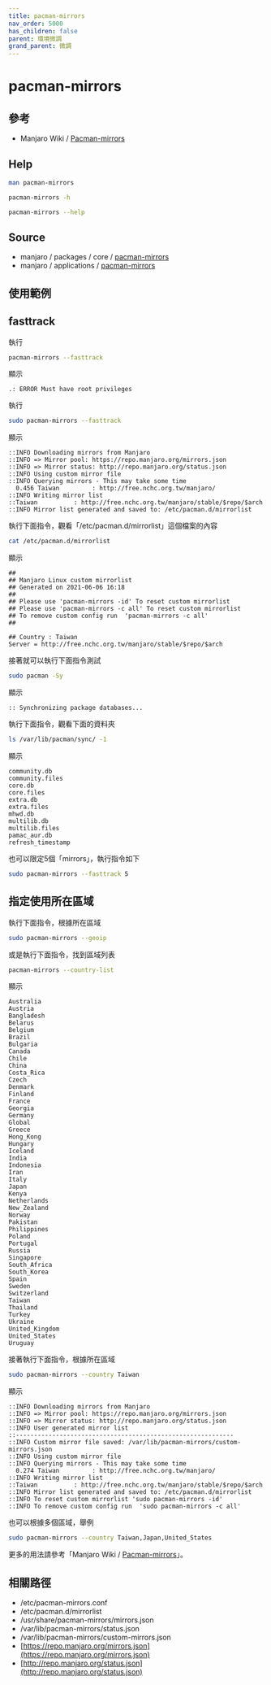 ```yaml
---
title: pacman-mirrors
nav_order: 5000
has_children: false
parent: 環境微調
grand_parent: 微調
---
```



# pacman-mirrors

## 參考

* Manjaro Wiki / [Pacman-mirrors](https://wiki.manjaro.org/index.php/Pacman-mirrors#Limit_to_5_mirrors)

## Help

``` sh
man pacman-mirrors
```

``` sh
pacman-mirrors -h
```

``` sh
pacman-mirrors --help
```

## Source

* manjaro / packages / core / [pacman-mirrors](https://gitlab.manjaro.org/packages/core/pacman-mirrors)
* manjaro / applications / [pacman-mirrors](https://gitlab.manjaro.org/applications/pacman-mirrors)


## 使用範例


## fasttrack

執行

``` sh
pacman-mirrors --fasttrack
```

顯示

```
.: ERROR Must have root privileges
```

執行

``` sh
sudo pacman-mirrors --fasttrack
```

顯示

```
::INFO Downloading mirrors from Manjaro
::INFO => Mirror pool: https://repo.manjaro.org/mirrors.json
::INFO => Mirror status: http://repo.manjaro.org/status.json
::INFO Using custom mirror file
::INFO Querying mirrors - This may take some time
  0.456 Taiwan         : http://free.nchc.org.tw/manjaro/
::INFO Writing mirror list
::Taiwan          : http://free.nchc.org.tw/manjaro/stable/$repo/$arch
::INFO Mirror list generated and saved to: /etc/pacman.d/mirrorlist
```

執行下面指令，觀看「/etc/pacman.d/mirrorlist」這個檔案的內容

``` sh
cat /etc/pacman.d/mirrorlist
```

顯示

```
##
## Manjaro Linux custom mirrorlist
## Generated on 2021-06-06 16:18
##
## Please use 'pacman-mirrors -id' To reset custom mirrorlist
## Please use 'pacman-mirrors -c all' To reset custom mirrorlist
## To remove custom config run  'pacman-mirrors -c all'
##

## Country : Taiwan
Server = http://free.nchc.org.tw/manjaro/stable/$repo/$arch
```

接著就可以執行下面指令測試

``` sh
sudo pacman -Sy
```

顯示

```
:: Synchronizing package databases...
```

執行下面指令，觀看下面的資料夾

``` sh
ls /var/lib/pacman/sync/ -1
```

顯示

```
community.db
community.files
core.db
core.files
extra.db
extra.files
mhwd.db
multilib.db
multilib.files
pamac_aur.db
refresh_timestamp
```


也可以限定5個「mirrors」，執行指令如下

``` sh
sudo pacman-mirrors --fasttrack 5
```

## 指定使用所在區域

執行下面指令，根據所在區域

``` sh
sudo pacman-mirrors --geoip
```

或是執行下面指令，找到區域列表

``` sh
pacman-mirrors --country-list
```

顯示

```
Australia
Austria
Bangladesh
Belarus
Belgium
Brazil
Bulgaria
Canada
Chile
China
Costa_Rica
Czech
Denmark
Finland
France
Georgia
Germany
Global
Greece
Hong_Kong
Hungary
Iceland
India
Indonesia
Iran
Italy
Japan
Kenya
Netherlands
New_Zealand
Norway
Pakistan
Philippines
Poland
Portugal
Russia
Singapore
South_Africa
South_Korea
Spain
Sweden
Switzerland
Taiwan
Thailand
Turkey
Ukraine
United_Kingdom
United_States
Uruguay
```

接著執行下面指令，根據所在區域

``` sh
sudo pacman-mirrors --country Taiwan
```

顯示

```
::INFO Downloading mirrors from Manjaro
::INFO => Mirror pool: https://repo.manjaro.org/mirrors.json
::INFO => Mirror status: http://repo.manjaro.org/status.json
::INFO User generated mirror list
::------------------------------------------------------------
::INFO Custom mirror file saved: /var/lib/pacman-mirrors/custom-mirrors.json
::INFO Using custom mirror file
::INFO Querying mirrors - This may take some time
  0.274 Taiwan         : http://free.nchc.org.tw/manjaro/
::INFO Writing mirror list
::Taiwan          : http://free.nchc.org.tw/manjaro/stable/$repo/$arch
::INFO Mirror list generated and saved to: /etc/pacman.d/mirrorlist
::INFO To reset custom mirrorlist 'sudo pacman-mirrors -id'
::INFO To remove custom config run  'sudo pacman-mirrors -c all'
```

也可以根據多個區域，舉例

``` sh
sudo pacman-mirrors --country Taiwan,Japan,United_States
```

更多的用法請參考「Manjaro Wiki / [Pacman-mirrors](https://wiki.manjaro.org/index.php/Pacman-mirrors#Limit_to_5_mirrors)」。


## 相關路徑

* /etc/pacman-mirrors.conf
* /etc/pacman.d/mirrorlist
* /usr/share/pacman-mirrors/mirrors.json
* /var/lib/pacman-mirrors/status.json
* /var/lib/pacman-mirrors/custom-mirrors.json
* [https://repo.manjaro.org/mirrors.json](https://repo.manjaro.org/mirrors.json)
* [http://repo.manjaro.org/status.json](http://repo.manjaro.org/status.json)
